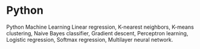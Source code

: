 # Python
Python Machine Learning
Linear regression, K-nearest neighbors, K-means clustering, Naive Bayes classifier, Gradient descent, Perceptron learning, Logistic regression, Softmax regression, Multilayer neural network.
